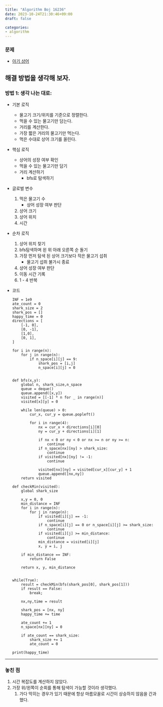 ```yaml
---
title: "Algorithm Boj 16236"
date: 2023-10-24T21:30:46+09:00
draft: false

categories:
- algorithm
---
```


### 문제
- [아기 상어](https://www.acmicpc.net/problem/16236)

## 해결 방법을 생각해 보자.
### 방법 1: 생각 나는 대로:
- 기본 로직
    - 물고기 크기/위치를 기준으로 정렬한다.
    - 먹을 수 있는 물고기만 담는다.
    - 거리를 계산한다.
    - 가장 짧은 거리의 물고기만 먹는다.
    - 먹은 수대로 상어 크기를 올린다.
- 핵심 로직
    - 상어의 성장 여부 확인
    - 먹을 수 있는 물고기만 담기
    - 거리 계산하기
        - bfs로 탐색하기
- 글로벌 변수
    1. 먹은 물고기 수
        - 상어 성장 여부 판단
    1. 상어 크기
    1. 상어 위치
    1. 시간
- 순차 로직
    1. 상어 위치 찾기
    1. bfs탐색하며 왼 위 아래 오른쪽 순 돌기
    1. 가장 먼저 탐색 된 상어 크기보다 작은 물고기 섭취
        - 물고기 섭취 불가시 종료
    1. 상어 성장 여부 판단
    1. 이동 시간 기록
    1. 1 - 4 반복

- 코드
    ```python3
    INF = 1e9
    ate_count = 0
    shark_size = 2
    shark_pos = []
    happy_time = 0
    directions = [
        [-1, 0],
        [0, -1],
        [1,0],
        [0, 1],
    ]

    for i in range(n):
        for j in range(n):
            if n_space[i][j] == 9:
                shark_pos = [i,j]
                n_space[i][j] = 0


    def bfs(x,y):
        global n, shark_size,n_space
        queue = deque()
        queue.append([x,y])
        visited = [[-1] * n for _ in range(n)]
        visited[x][y] = 0
        
        while len(queue) > 0:
            cur_x, cur_y = queue.popleft()
            
            for i in range(4):
                nx = cur_x + directions[i][0]
                ny = cur_y + directions[i][1]
                
                if nx < 0 or ny < 0 or nx >= n or ny >= n:
                    continue
                if n_space[nx][ny] > shark_size:
                    continue
                if visited[nx][ny] != -1:
                    continue
                
                visited[nx][ny] = visited[cur_x][cur_y] + 1
                queue.append([nx,ny])
        return visited

    def checkMin(visited):
        global shark_size
        
        x,y = 0, 0
        min_distance = INF
        for i in range(n):
            for j in range(n):
                if visited[i][j] == -1:
                    continue
                if n_space[i][j] == 0 or n_space[i][j] >= shark_size:
                    continue
                if visited[i][j] >= min_distance:
                    continue
                min_distance = visited[i][j]
                x, y = i, j
                
        if min_distance == INF:
            return False
        
        return x, y, min_distance
                    

    while(True):
        result = checkMin(bfs(shark_pos[0], shark_pos[1]))
        if result == False:
            break;

        nx,ny,time = result

        shark_pos = [nx, ny]
        happy_time += time
        
        ate_count += 1
        n_space[nx][ny] = 0
        
        if ate_count == shark_size:
            shark_size += 1
            ate_count = 0

    print(happy_time)
    ```

---
### 놓친 점
1. 시간 복잡도를 계산하지 않았다.
1. 가장 위/왼쪽이 순회를 통해 탐색이 가능할 것이라 생각했다.
    1. 가다 막히는 경우가 있기 때문에 항상 마름모꼴로 시간이 상승하지 않음을 간과했다.

